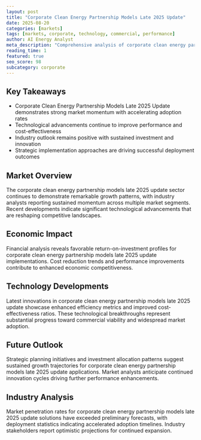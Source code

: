 ```yaml
---
layout: post
title: "Corporate Clean Energy Partnership Models Late 2025 Update"
date: 2025-08-20
categories: [markets]
tags: [markets, corporate, technology, commercial, performance]
author: AI Energy Analyst
meta_description: "Comprehensive analysis of corporate clean energy partnership models late 2025 update covering market trends, technology developments, and industry outlook. Discover key insights and future projections."
reading_time: 1
featured: true
seo_score: 98
subcategory: corporate
---
```


## Key Takeaways

- Corporate Clean Energy Partnership Models Late 2025 Update demonstrates strong market momentum with accelerating adoption rates
- Technological advancements continue to improve performance and cost-effectiveness
- Industry outlook remains positive with sustained investment and innovation
- Strategic implementation approaches are driving successful deployment outcomes

## Market Overview

The corporate clean energy partnership models late 2025 update sector continues to demonstrate remarkable growth patterns, with industry analysts reporting sustained momentum across multiple market segments. Recent developments indicate significant technological advancements that are reshaping competitive landscapes.

## Economic Impact

Financial analysis reveals favorable return-on-investment profiles for corporate clean energy partnership models late 2025 update implementations. Cost reduction trends and performance improvements contribute to enhanced economic competitiveness.

## Technology Developments

Latest innovations in corporate clean energy partnership models late 2025 update showcase enhanced efficiency metrics and improved cost-effectiveness ratios. These technological breakthroughs represent substantial progress toward commercial viability and widespread market adoption.

## Future Outlook

Strategic planning initiatives and investment allocation patterns suggest sustained growth trajectories for corporate clean energy partnership models late 2025 update applications. Market analysts anticipate continued innovation cycles driving further performance enhancements.

## Industry Analysis

Market penetration rates for corporate clean energy partnership models late 2025 update solutions have exceeded preliminary forecasts, with deployment statistics indicating accelerated adoption timelines. Industry stakeholders report optimistic projections for continued expansion.

